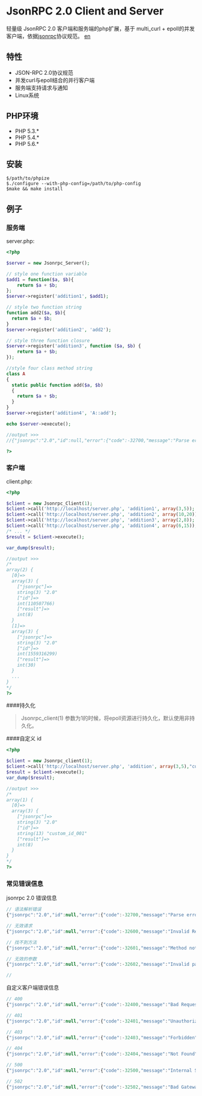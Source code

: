 JsonRPC 2.0 Client and Server
=============================

轻量级 JsonRPC 2.0 客户端和服务端的php扩展，基于 multi_curl + epoll的并发客户端，依据[jsonrpc](http://www.jsonrpc.org/)协议规范。
[en](https://github.com/rryqszq4/JsonRPC/blob/master/README-en.md)

特性
-----------
* JSON-RPC 2.0协议规范
* 并发curl与epoll结合的并行客户端
* 服务端支持请求与通知
* Linux系统

PHP环境
-----------
- PHP 5.3.*
- PHP 5.4.* 
- PHP 5.6.* 

安装
-----------
```
$/path/to/phpize
$./configure --with-php-config=/path/to/php-config
$make && make install
```

例子
-----------

### 服务端
server.php:

```php
<?php

$server = new Jsonrpc_Server();

// style one function variable
$add1 = function($a, $b){
	return $a + $b;
};
$server->register('addition1', $add1);

// style two function string
function add2($a, $b){
  return $a + $b;
}
$server->register('addition2', 'add2');

// style three function closure
$server->register('addition3', function ($a, $b) {
    return $a + $b;
});

//style four class method string
class A 
{
  static public function add($a, $b)
  {
    return $a + $b;
  }
}
$server->register('addition4', 'A::add');

echo $server->execute();

//output >>>
//{"jsonrpc":"2.0","id":null,"error":{"code":-32700,"message":"Parse error"}}

?>
```


### 客户端
client.php:

```php
<?php

$client = new Jsonrpc_Client(1);
$client->call('http://localhost/server.php', 'addition1', array(3,5));
$client->call('http://localhost/server.php', 'addition2', array(10,20));
$client->call('http://localhost/server.php', 'addition3', array(2,8));
$client->call('http://localhost/server.php', 'addition4', array(6,15));
/* ... */
$result = $client->execute();

var_dump($result);

//output >>>
/*
array(2) {
  [0]=>
  array(3) {
    ["jsonrpc"]=>
    string(3) "2.0"
    ["id"]=>
    int(110507766)
    ["result"]=>
    int(8)
  }
  [1]=>
  array(3) {
    ["jsonrpc"]=>
    string(3) "2.0"
    ["id"]=>
    int(1559316299)
    ["result"]=>
    int(30)
  }
  ...
}
*/
?>
```

####持久化
> Jsonrpc_client(1) 参数为1的时候，将epoll资源进行持久化，默认使用非持久化。

####自定义 id
```php
<?php

$client = new Jsonrpc_client(1);
$client->call('http://localhost/server.php', 'addition', array(3,5),"custom_id_001");
$result = $client->execute();
var_dump($result);

//output >>>
/*
array(1) {
  [0]=>
  array(3) {
    ["jsonrpc"]=>
    string(3) "2.0"
    ["id"]=>
    string(13) "custom_id_001"
    ["result"]=>
    int(8)
  }
}
*/
?>
```

### 常见错误信息
jsonrpc 2.0 错误信息
```javascript
// 语法解析错误
{"jsonrpc":"2.0","id":null,"error":{"code":-32700,"message":"Parse error"}}

// 无效请求
{"jsonrpc":"2.0","id":null,"error":{"code":-32600,"message":"Invalid Request"}}

// 找不到方法
{"jsonrpc":"2.0","id":null,"error":{"code":-32601,"message":"Method not found"}}

// 无效的参数
{"jsonrpc":"2.0","id":null,"error":{"code":-32602,"message":"Invalid params"}}

//
```

自定义客户端错误信息
```javascript
// 400
{"jsonrpc":"2.0","id":null,"error":{"code":-32400,"message":"Bad Request"}}

// 401
{"jsonrpc":"2.0","id":null,"error":{"code":-32401,"message":"Unauthorized"}}

// 403
{"jsonrpc":"2.0","id":null,"error":{"code":-32403,"message":"Forbidden"}}

// 404
{"jsonrpc":"2.0","id":null,"error":{"code":-32404,"message":"Not Found"}}

// 500
{"jsonrpc":"2.0","id":null,"error":{"code":-32500,"message":"Internal Server Error"}}

// 502
{"jsonrpc":"2.0","id":null,"error":{"code":-32502,"message":"Bad Gateway"}}
```







